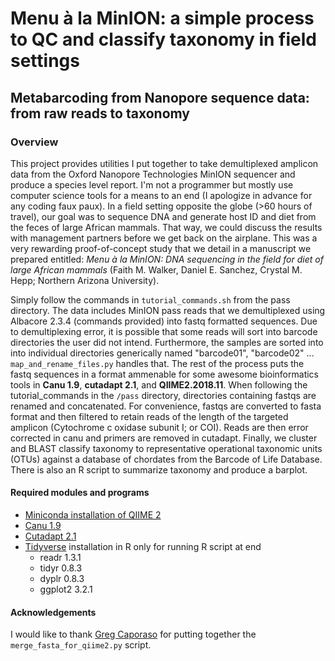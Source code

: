# Menu à la MinION: a simple process to QC and classify taxonomy in field settings

## Metabarcoding from Nanopore sequence data: from raw reads to taxonomy

### Overview

This project provides utilities I put together to take demultiplexed amplicon data from the Oxford Nanopore Technologies MinION sequencer and produce a species level report. I'm not a programmer but mostly use computer science tools for a means to an end (I apologize in advance for any coding faux paux). In a field setting opposite the globe (>60 hours of travel), our goal was to sequence DNA and generate host ID and diet from the feces of large African mammals. That way, we could discuss the results with management partners before we get back on the airplane. This was a very rewarding proof-of-concept study that we detail in a manuscript we prepared entitled: *Menu à la MinION: DNA sequencing in the field for diet of large African mammals* (Faith M. Walker, Daniel E. Sanchez, Crystal M. Hepp; Northern Arizona University).

Simply follow the commands in `tutorial_commands.sh` from the pass directory. The data includes MinION pass reads that we demultiplexed using Albacore 2.3.4 (commands provided) into fastq formatted sequences. Due to demultiplexing error, it is possible that some reads will sort into barcode directories the user did not intend. Furthermore, the samples are sorted into into individual directories generically named "barcode01", "barcode02" ... `map_and_rename_files.py` handles that. The rest of the process puts the fastq sequences in a format ammenable for some awesome bioinformatics tools in **Canu 1.9**, **cutadapt 2.1**, and **QIIME2.2018.11**. When following the tutorial_commands in the `/pass` directory, directories containing fastqs are renamed and concatenated. For convenience, fastqs are converted to fasta format and then filtered to retain reads of the length of the targeted amplicon (Cytochrome c oxidase subunit I; or COI). Reads are then error corrected in canu and primers are removed in cutadapt. Finally, we cluster and BLAST classify taxonomy to representative operational taxonomic units (OTUs) against a database of chordates from the Barcode of Life Database. There is also an R script to summarize taxonomy and produce a barplot.

#### Required modules and programs

* [Miniconda installation of QIIME 2](https://docs.qiime2.org/2019.10/install/native/)
* [Canu 1.9](https://canu.readthedocs.io/en/latest/)
* [Cutadapt 2.1](https://cutadapt.readthedocs.io/en/stable/)
* [Tidyverse](https://www.tidyverse.org/) installation in R only for running R script at end
  * readr 1.3.1
  * tidyr 0.8.3
  * dyplr 0.8.3
  * ggplot2 3.2.1

#### Acknowledgements

I would like to thank [Greg Caporaso](https://github.com/gregcaporaso) for putting together the `merge_fasta_for_qiime2.py` script.
